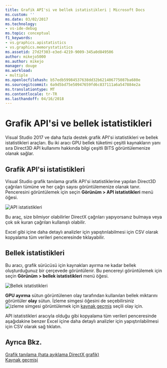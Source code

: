 ```yaml
---
title: Grafik API'si ve bellek istatistikleri | Microsoft Docs
ms.custom: ''
ms.date: 03/02/2017
ms.technology:
- vs-ide-debug
ms.topic: conceptual
f1_keywords:
- vs.graphics.apistatistics
- vs.graphics.memorystatistics
ms.assetid: 27d2f303-e3ed-4219-9009-345a0d849506
author: mikejo5000
ms.author: mikejo
manager: douge
ms.workload:
- multiple
ms.openlocfilehash: b57edb59984537638dd32b621406775087ba680e
ms.sourcegitcommit: 6a9d5bd75e50947659fd6c837111a6a547884e2a
ms.translationtype: MT
ms.contentlocale: tr-TR
ms.lasthandoff: 04/16/2018
---
```

# <a name="graphics-api-and-memory-statistics"></a>Grafik API'si ve bellek istatistikleri
<!-- VERSIONLESS -->
Visual Studio 2017 ve daha fazla destek grafik API'si istatistikleri ve bellek istatistikleri araçları.  Bu iki aracı GPU bellek tüketimi çeşitli kaynakların yanı sıra Direct3D API kullanımı hakkında bilgi çeşitli BITS görüntülemenize olanak sağlar.

## <a name="graphics-api-statistics"></a>Grafik API'si istatistikleri
Visual Studio grafik tanılama grafik API'si istatistiklerine yapılan Direct3D çağrıları tümüne ve her çağrı sayısı görüntülemenize olanak tanır.  Penceresini görüntülemek için seçin **Görünüm > API istatistikleri** menü öğesi.

![API istatistikleri](media/gfx_diag_api_statistics.png)

Bu araç, size bilmiyor olabilirler DirectX çağrıları yapıyorsanız bulmaya veya çok sık kuran çağrıları kullanışlı olabilir.

Excel gibi içine daha detaylı analizler için yapıştırılabilmesi için CSV olarak kopyalama tüm verileri penceresinde tıklayabilir.

## <a name="memory-statistics"></a>Bellek istatistikleri
Bu aracı, grafik sürücüsü için kaynakları ayırma ne kadar bellek oluşturduğunuz bir çerçevede görüntülenir.  Bu pencereyi görüntülemek için seçin **Görünüm > bellek istatistikleri** menü öğesi.

![Bellek istatistikleri](media/gfx_diag_memory_statistics.png)

**GPU ayırma** sütun görüntülenen olay tarafından kullanılan bellek miktarını görüntüler **olay** sütun.  İzleme simgesi öğesini de seçebilirsiniz ![izleme simgesi](media/gfx_watch.png) görüntülemek için [kaynak geçmiş](graphics-event-list.md#resource-history) seçili olay için.

API istatistikleri aracıyla olduğu gibi kopyalama tüm verileri penceresinde aşağıdakine benzer Excel içine daha detaylı analizler için yapıştırılabilmesi için CSV olarak sağ tıklatın.

## <a name="see-also"></a>Ayrıca Bkz.  
[Grafik tanılama (hata ayıklama DirectX grafik)](visual-studio-graphics-diagnostics.md)   
[Kaynak geçmişi](graphics-event-list.md#resource-history)
<!-- /VERSIONLESS -->